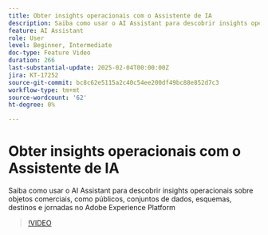 ```yaml
---
title: Obter insights operacionais com o Assistente de IA
description: Saiba como usar o AI Assistant para descobrir insights operacionais sobre objetos comerciais, como públicos, conjuntos de dados, esquemas, destinos e jornadas no Adobe Experience Platform
feature: AI Assistant
role: User
level: Beginner, Intermediate
doc-type: Feature Video
duration: 266
last-substantial-update: 2025-02-04T00:00:00Z
jira: KT-17252
source-git-commit: bc8c62e5115a2c40c54ee200df49bc88e852d7c3
workflow-type: tm+mt
source-wordcount: '62'
ht-degree: 0%

---
```



# Obter insights operacionais com o Assistente de IA

Saiba como usar o AI Assistant para descobrir insights operacionais sobre objetos comerciais, como públicos, conjuntos de dados, esquemas, destinos e jornadas no Adobe Experience Platform

>[!VIDEO](https://video.tv.adobe.com/v/3444031/?learn=on&enablevpops)
